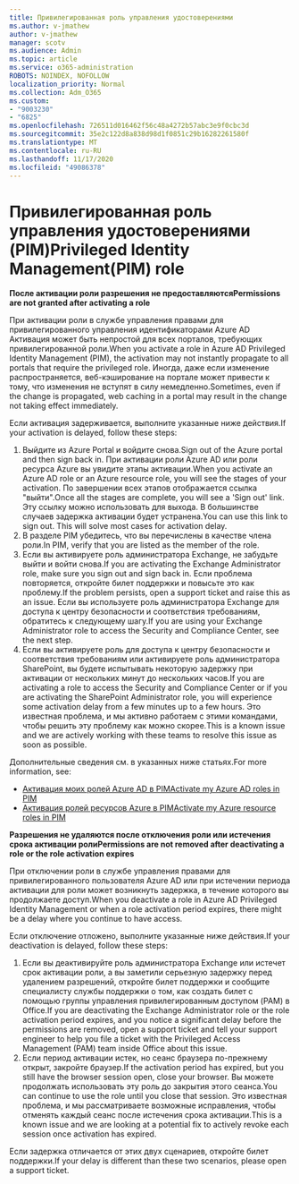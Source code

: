 ```yaml
---
title: Привилегированная роль управления удостоверениями
ms.author: v-jmathew
author: v-jmathew
manager: scotv
ms.audience: Admin
ms.topic: article
ms.service: o365-administration
ROBOTS: NOINDEX, NOFOLLOW
localization_priority: Normal
ms.collection: Adm_O365
ms.custom:
- "9003230"
- "6825"
ms.openlocfilehash: 726511d016462f56c48a4272b57abc3e9f0cbc3d
ms.sourcegitcommit: 35e2c122d8a838d98d1f0851c29b16282261580f
ms.translationtype: MT
ms.contentlocale: ru-RU
ms.lasthandoff: 11/17/2020
ms.locfileid: "49086378"
---
```

# <a name="privileged-identity-managementpim-role"></a><span data-ttu-id="8f42e-102">Привилегированная роль управления удостоверениями (PIM)</span><span class="sxs-lookup"><span data-stu-id="8f42e-102">Privileged Identity Management(PIM) role</span></span>

<span data-ttu-id="8f42e-103">**После активации роли разрешения не предоставляются**</span><span class="sxs-lookup"><span data-stu-id="8f42e-103">**Permissions are not granted after activating a role**</span></span>

<span data-ttu-id="8f42e-104">При активации роли в службе управления правами для привилегированного управления идентификаторами Azure AD Активация может быть непростой для всех порталов, требующих привилегированной роли.</span><span class="sxs-lookup"><span data-stu-id="8f42e-104">When you activate a role in Azure AD Privileged Identity Management (PIM), the activation may not instantly propagate to all portals that require the privileged role.</span></span> <span data-ttu-id="8f42e-105">Иногда, даже если изменение распространяется, веб-кэширование на портале может привести к тому, что изменения не вступят в силу немедленно.</span><span class="sxs-lookup"><span data-stu-id="8f42e-105">Sometimes, even if the change is propagated, web caching in a portal may result in the change not taking effect immediately.</span></span>

<span data-ttu-id="8f42e-106">Если активация задерживается, выполните указанные ниже действия.</span><span class="sxs-lookup"><span data-stu-id="8f42e-106">If your activation is delayed, follow these steps:</span></span>

1. <span data-ttu-id="8f42e-107">Выйдите из Azure Portal и войдите снова.</span><span class="sxs-lookup"><span data-stu-id="8f42e-107">Sign out of the Azure portal and then sign back in.</span></span> <span data-ttu-id="8f42e-108">При активации роли Azure AD или роли ресурса Azure вы увидите этапы активации.</span><span class="sxs-lookup"><span data-stu-id="8f42e-108">When you activate an Azure AD role or an Azure resource role, you will see the stages of your activation.</span></span> <span data-ttu-id="8f42e-109">По завершении всех этапов отображается ссылка "выйти".</span><span class="sxs-lookup"><span data-stu-id="8f42e-109">Once all the stages are complete, you will see a 'Sign out' link.</span></span> <span data-ttu-id="8f42e-110">Эту ссылку можно использовать для выхода. В большинстве случаев задержка активации будет устранена.</span><span class="sxs-lookup"><span data-stu-id="8f42e-110">You can use this link to sign out. This will solve most cases for activation delay.</span></span>
2. <span data-ttu-id="8f42e-111">В разделе PIM убедитесь, что вы перечислены в качестве члена роли.</span><span class="sxs-lookup"><span data-stu-id="8f42e-111">In PIM, verify that you are listed as the member of the role.</span></span>
3. <span data-ttu-id="8f42e-112">Если вы активируете роль администратора Exchange, не забудьте выйти и войти снова.</span><span class="sxs-lookup"><span data-stu-id="8f42e-112">If you are activating the Exchange Administrator role, make sure you sign out and sign back in.</span></span> <span data-ttu-id="8f42e-113">Если проблема повторяется, откройте билет поддержки и повысьте это как проблему.</span><span class="sxs-lookup"><span data-stu-id="8f42e-113">If the problem persists, open a support ticket and raise this as an issue.</span></span> <span data-ttu-id="8f42e-114">Если вы используете роль администратора Exchange для доступа к центру безопасности и соответствия требованиям, обратитесь к следующему шагу.</span><span class="sxs-lookup"><span data-stu-id="8f42e-114">If you are using your Exchange Administrator role to access the Security and Compliance Center, see the next step.</span></span>
4. <span data-ttu-id="8f42e-115">Если вы активируете роль для доступа к центру безопасности и соответствия требованиям или активируете роль администратора SharePoint, вы будете испытывать некоторую задержку при активации от нескольких минут до нескольких часов.</span><span class="sxs-lookup"><span data-stu-id="8f42e-115">If you are activating a role to access the Security and Compliance Center or if you are activating the SharePoint Administrator role, you will experience some activation delay from a few minutes up to a few hours.</span></span> <span data-ttu-id="8f42e-116">Это известная проблема, и мы активно работаем с этими командами, чтобы решить эту проблему как можно скорее.</span><span class="sxs-lookup"><span data-stu-id="8f42e-116">This is a known issue and we are actively working with these teams to resolve this issue as soon as possible.</span></span>

<span data-ttu-id="8f42e-117">Дополнительные сведения см. в указанных ниже статьях.</span><span class="sxs-lookup"><span data-stu-id="8f42e-117">For more information, see:</span></span>

- [<span data-ttu-id="8f42e-118">Активация моих ролей Azure AD в PIM</span><span class="sxs-lookup"><span data-stu-id="8f42e-118">Activate my Azure AD roles in PIM</span></span>](https://docs.microsoft.com/azure/active-directory/privileged-identity-management/pim-how-to-activate-role?WT.mc_id=Portal-Microsoft_Azure_Support "https://docs.microsoft.com/azure/active-directory/privileged-identity-management/pim-how-to-activate-role?wt.mc_id=portal-microsoft_azure_support")
- [<span data-ttu-id="8f42e-119">Активация ролей ресурсов Azure в PIM</span><span class="sxs-lookup"><span data-stu-id="8f42e-119">Activate my Azure resource roles in PIM</span></span>](https://docs.microsoft.com/azure/active-directory/privileged-identity-management/pim-resource-roles-activate-your-roles?WT.mc_id=Portal-Microsoft_Azure_Support "https://docs.microsoft.com/azure/active-directory/privileged-identity-management/pim-resource-roles-activate-your-roles?wt.mc_id=portal-microsoft_azure_support")

<span data-ttu-id="8f42e-120">**Разрешения не удаляются после отключения роли или истечения срока активации роли**</span><span class="sxs-lookup"><span data-stu-id="8f42e-120">**Permissions are not removed after deactivating a role or the role activation expires**</span></span>

<span data-ttu-id="8f42e-121">При отключении роли в службе управления правами для привилегированного пользователя Azure AD или при истечении периода активации для роли может возникнуть задержка, в течение которого вы продолжаете доступ.</span><span class="sxs-lookup"><span data-stu-id="8f42e-121">When you deactivate a role in Azure AD Privileged Identity Management or when a role activation period expires, there might be a delay where you continue to have access.</span></span>

<span data-ttu-id="8f42e-122">Если отключение отложено, выполните указанные ниже действия.</span><span class="sxs-lookup"><span data-stu-id="8f42e-122">If your deactivation is delayed, follow these steps:</span></span>

1. <span data-ttu-id="8f42e-123">Если вы деактивируйте роль администратора Exchange или истечет срок активации роли, а вы заметили серьезную задержку перед удалением разрешений, откройте билет поддержки и сообщите специалисту службы поддержки о том, как создать билет с помощью группы управления привилегированным доступом (PAM) в Office.</span><span class="sxs-lookup"><span data-stu-id="8f42e-123">If you are deactivating the Exchange Administrator role or the role activation period expires, and you notice a significant delay before the permissions are removed, open a support ticket and tell your support engineer to help you file a ticket with the Privileged Access Management (PAM) team inside Office about this issue.</span></span>
2. <span data-ttu-id="8f42e-124">Если период активации истек, но сеанс браузера по-прежнему открыт, закройте браузер.</span><span class="sxs-lookup"><span data-stu-id="8f42e-124">If the activation period has expired, but you still have the browser session open, close your browser.</span></span> <span data-ttu-id="8f42e-125">Вы можете продолжать использовать эту роль до закрытия этого сеанса.</span><span class="sxs-lookup"><span data-stu-id="8f42e-125">You can continue to use the role until you close that session.</span></span> <span data-ttu-id="8f42e-126">Это известная проблема, и мы рассматриваете возможные исправления, чтобы отменять каждый сеанс после истечения срока активации.</span><span class="sxs-lookup"><span data-stu-id="8f42e-126">This is a known issue and we are looking at a potential fix to actively revoke each session once activation has expired.</span></span>

<span data-ttu-id="8f42e-127">Если задержка отличается от этих двух сценариев, откройте билет поддержки.</span><span class="sxs-lookup"><span data-stu-id="8f42e-127">If your delay is different than these two scenarios, please open a support ticket.</span></span>
